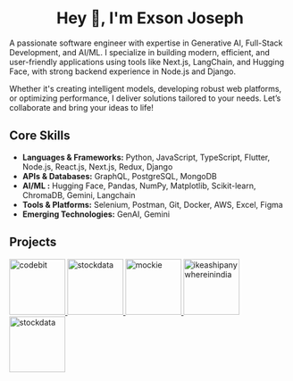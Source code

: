 <h1 align="center">Hey 👋, I'm Exson Joseph</h1>

A passionate software engineer with expertise in Generative AI, Full-Stack Development, and AI/ML. I specialize in building modern, efficient, and user-friendly applications using tools like Next.js, LangChain, and Hugging Face, with strong backend experience in Node.js and Django.

Whether it's creating intelligent models, developing robust web platforms, or optimizing performance, I deliver solutions tailored to your needs. Let’s collaborate and bring your ideas to life!

## Core Skills

- **Languages & Frameworks:** Python, JavaScript, TypeScript, Flutter, Node.js, React.js, Next.js, Redux, Django
- **APIs & Databases:** GraphQL, PostgreSQL, MongoDB
- **AI/ML :** Hugging Face, Pandas, NumPy, Matplotlib, Scikit-learn, ChromaDB, Gemini, Langchain
- **Tools & Platforms:** Selenium, Postman, Git, Docker, AWS, Excel, Figma
- **Emerging Technologies:** GenAI, Gemini

## Projects

<a target="blank" href="https://www.codebit.in/" >
  <img   alt="codebit" height="100px" width="100px" src="https://www.codebit.in/favicon.ico" />
</a>
<a target="blank" href="https://ythough.codebit.in/" >
  <img   alt="stockdata" height="100px" width="100px" src="https://ythough.codebit.in/favicon.ico" />
</a>

<a target="blank" href="https://www.mockie.in/" >
  <img alt="mockie" height="100px" width="100px" src="https://www.mockie.in/logo.png" />
</a>

<a target="blank" href="https://www.ikeashipanywhereinindia.com" >
  <img   alt="ikeashipanywhereinindia" height="100px" width="100px" src="https://www.ikeashipanywhereinindia.com/logo.svg" />
</a>
<a target="blank" href="https://stock-data-alpha.vercel.app/" >
  <img   alt="stockdata" height="100px" width="100px" src="https://stock-data-alpha.vercel.app/logo.svg" />
</a>
